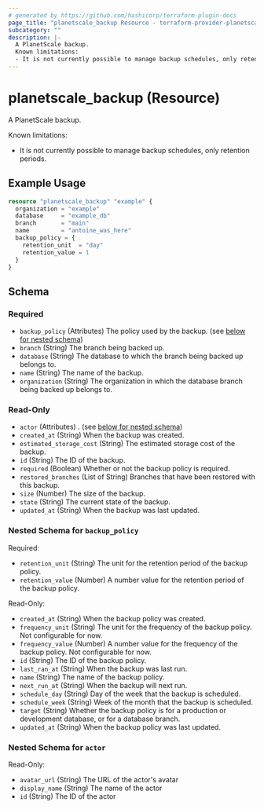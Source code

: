 ```yaml
---
# generated by https://github.com/hashicorp/terraform-plugin-docs
page_title: "planetscale_backup Resource - terraform-provider-planetscale"
subcategory: ""
description: |-
  A PlanetScale backup.
  Known limitations:
  - It is not currently possible to manage backup schedules, only retention periods.
---
```


# planetscale_backup (Resource)

A PlanetScale backup.

Known limitations:
- It is not currently possible to manage backup schedules, only retention periods.

## Example Usage

```terraform
resource "planetscale_backup" "example" {
  organization = "example"
  database     = "example_db"
  branch       = "main"
  name         = "antoine_was_here"
  backup_policy = {
    retention_unit  = "day"
    retention_value = 1
  }
}
```

<!-- schema generated by tfplugindocs -->
## Schema

### Required

- `backup_policy` (Attributes) The policy used by the backup. (see [below for nested schema](#nestedatt--backup_policy))
- `branch` (String) The branch being backed up.
- `database` (String) The database to which the branch being backed up belongs to.
- `name` (String) The name of the backup.
- `organization` (String) The organization in which the database branch being backed up belongs to.

### Read-Only

- `actor` (Attributes) . (see [below for nested schema](#nestedatt--actor))
- `created_at` (String) When the backup was created.
- `estimated_storage_cost` (String) The estimated storage cost of the backup.
- `id` (String) The ID of the backup.
- `required` (Boolean) Whether or not the backup policy is required.
- `restored_branches` (List of String) Branches that have been restored with this backup.
- `size` (Number) The size of the backup.
- `state` (String) The current state of the backup.
- `updated_at` (String) When the backup was last updated.

<a id="nestedatt--backup_policy"></a>
### Nested Schema for `backup_policy`

Required:

- `retention_unit` (String) The unit for the retention period of the backup policy.
- `retention_value` (Number) A number value for the retention period of the backup policy.

Read-Only:

- `created_at` (String) When the backup policy was created.
- `frequency_unit` (String) The unit for the frequency of the backup policy. Not configurable for now.
- `frequency_value` (Number) A number value for the frequency of the backup policy. Not configurable for now.
- `id` (String) The ID of the backup policy.
- `last_ran_at` (String) When the backup was last run.
- `name` (String) The name of the backup policy.
- `next_run_at` (String) When the backup will next run.
- `schedule_day` (String) Day of the week that the backup is scheduled.
- `schedule_week` (String) Week of the month that the backup is scheduled.
- `target` (String) Whether the backup policy is for a production or development database, or for a database branch.
- `updated_at` (String) When the backup policy was last updated.


<a id="nestedatt--actor"></a>
### Nested Schema for `actor`

Read-Only:

- `avatar_url` (String) The URL of the actor's avatar
- `display_name` (String) The name of the actor
- `id` (String) The ID of the actor
